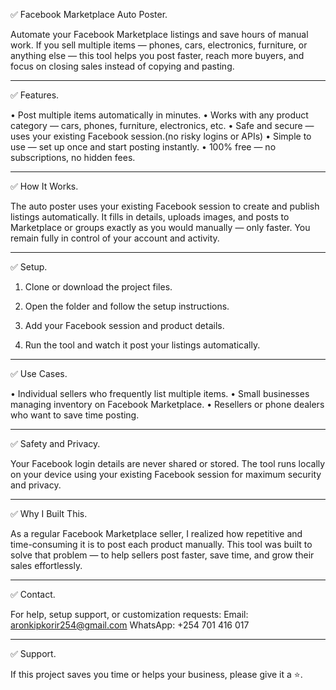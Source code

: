 ✅ Facebook Marketplace Auto Poster.

Automate your Facebook Marketplace listings and save hours of manual work.
If you sell multiple items — phones, cars, electronics, furniture, or anything else — this tool helps you post faster, reach more buyers, and focus on closing sales instead of copying and pasting.


---

✅ Features.

• Post multiple items automatically in minutes.
• Works with any product category — cars, phones, furniture, electronics, etc.
• Safe and secure — uses your existing Facebook session.(no risky logins or APIs)
• Simple to use — set up once and start posting instantly.
• 100% free — no subscriptions, no hidden fees.


---

✅ How It Works.

The auto poster uses your existing Facebook session to create and publish listings automatically.
It fills in details, uploads images, and posts to Marketplace or groups exactly as you would manually — only faster.
You remain fully in control of your account and activity.


---

✅ Setup.

1. Clone or download the project files.


2. Open the folder and follow the setup instructions.


3. Add your Facebook session and product details.


4. Run the tool and watch it post your listings automatically.


---

✅ Use Cases.

• Individual sellers who frequently list multiple items.
• Small businesses managing inventory on Facebook Marketplace.
• Resellers or phone dealers who want to save time posting.


---

✅ Safety and Privacy.

Your Facebook login details are never shared or stored.
The tool runs locally on your device using your existing Facebook session for maximum security and privacy.


---

✅ Why I Built This.

As a regular Facebook Marketplace seller, I realized how repetitive and time-consuming it is to post each product manually.
This tool was built to solve that problem — to help sellers post faster, save time, and grow their sales effortlessly.


---

✅ Contact.

For help, setup support, or customization requests:
Email: aronkipkorir254@gmail.com
WhatsApp: +254 701 416 017


---

✅ Support.

If this project saves you time or helps your business, please give it a ⭐.